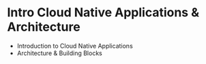 #  Intro Cloud Native Applications & Architecture

- Introduction to Cloud Native Applications
- Architecture & Building Blocks